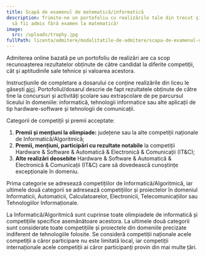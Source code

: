 ```yaml
---
title: Scapă de examenul de matematică/informatică
description: Trimite-ne un portofoliu cu realizările tale din trecut și ai șanse
  să fii admis fără examen la matematică!
image:
  src: /uploads/trophy.jpg
fullPath: licenta/admitere/modalitatile-de-admitere/scapa-de-examenul-de-matematica
---
```

Admiterea online bazată pe un portofoliu de realizări are ca scop recunoașterea rezultatelor obținute de către candidat la diferite competiții, cât și aptitudinile sale tehnice și valoarea acestora.

Instrucțiunile de completare a dosarului ce conține realizările din liceu le găsești [aici](https://www.upt.ro/img/files/2022-2023/Admitere/Licenta/2.6_Anexa_5-Adm_licenta_2023_Examen_online_bazat_pe_portofoliu_realiza%CC%86ri_AC_final.pdf). Portofoliul/dosarul descrie de fapt rezultatele obținute de către tine la concursuri și activități școlare sau extrașcolare de pe parcursul liceului în domeniile: informatică, tehnologii informatice sau alte aplicații de tip hardware-software și tehnologii de comunicații.

Categorii de competiții și premii acceptate:

1. **Premii și mențiuni la olimpiade:** județene sau la alte competiții naționale de Informatică/Algoritmică; 
2. **Premii, mențiuni, participări cu rezultate notabile** la competiții Hardware & Software & Automatică & Electronică & Comunicații (IT&C);
3. **Alte realizări deosebite** Hardware & Software & Automatică & Electronică & Comunicații (IT&C) care să dovedească cunoștințe excepționale în domeniu.

Prima categorie se adresează competițiilor de Informatică/Algoritmică, iar ultimele două categorii se adresează competițiilor și proiectelor în domeniul Informaticii, Automaticii, Calculatoarelor, Electronicii, Telecomunicațiilor sau Tehnologiilor Informaționale.

La Informatică/Algoritmică sunt cuprinse toate olimpiadele de informatică și competițiile specifice asemănătoare acestora. La ultimele două categorii sunt considerate toate competițiile și proiectele din domeniile precizate indiferent de tehnologiile folosite. Se consideră competiții naționale acele competiții a căror participare nu este limitată local, iar competiții internaționale acele competiții ai căror participanți provin din mai multe țări.

<Attachment label="Șablon Portofoliu" file="/uploads/portofoliu_numeprenume.docx"></Attachment>

<Attachment label="Exemplu de portofoliu completat" file="/uploads/portofoliu_popdana.pdf"></Attachment>

<Attachment label="Exemplu de dosar" file="/uploads/popdana.zip"></Attachment>